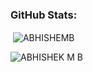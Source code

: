 <h3 align="left">GitHub Stats:</h3>
<p>&nbsp;<img align="center" src="https://github-readme-stats.vercel.app/api?username=MBABHISHEK show_icons=true&locale=en" alt="ABHISHEMB" /></p>

<p><img align="center" src="https://github-readme-streak-stats.herokuapp.com/?user=MBABHISHEK&" alt="ABHISHEK M B" /></p>
